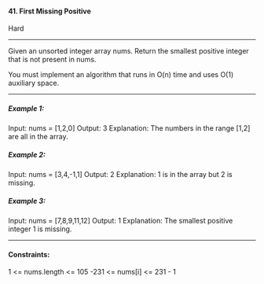 #### 41. First Missing Positive
Hard

---
Given an unsorted integer array nums. Return the smallest positive integer that is not present in nums.

You must implement an algorithm that runs in O(n) time and uses O(1) auxiliary space.

--- 

##### Example 1:
Input: nums = [1,2,0]
Output: 3
Explanation: The numbers in the range [1,2] are all in the array.

##### Example 2:
Input: nums = [3,4,-1,1]
Output: 2
Explanation: 1 is in the array but 2 is missing.

##### Example 3:
Input: nums = [7,8,9,11,12]
Output: 1
Explanation: The smallest positive integer 1 is missing.

---

#### Constraints:

1 <= nums.length <= 105
-231 <= nums[i] <= 231 - 1
